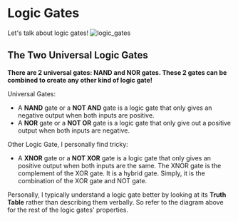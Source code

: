 # Logic Gates
Let's talk about logic gates!
![logic_gates](logic_gates_diagram.png)

## The Two Universal Logic Gates
**There are 2 universal gates: NAND and NOR gates. These 2 gates can be combined to create any other kind of logic gate!**

Universal Gates:
* A **NAND** gate or a **NOT AND** gate is a logic gate that only gives an negative output when both inputs are positive.
* A **NOR** gate or a **NOT OR** gate is a logic gate that only give out a  positive output when both inputs are negative.

Other Logic Gate, I personally find tricky:
* A **XNOR** gate  or a **NOT XOR** gate is a logic gate that only gives an positive output when both inputs are the same. The XNOR gate is the complement of the XOR gate. It is a hybrid gate. Simply, it is the combination of the XOR gate and NOT gate. 

Personally, I typically understand a logic gate better by looking at its **Truth Table** rather than describing them verbally. So refer to the diagram above for the rest of the logic gates' properties.


